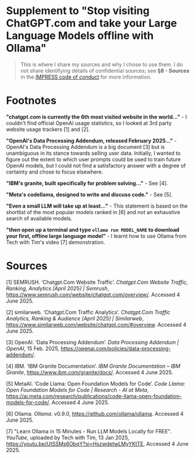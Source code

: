# Supplement to "Stop visiting ChatGPT.com and take your Large Language Models offline with Ollama"

> This is where I share my sources and why I chose to use them. I do not share identifying details of confidential sources; see **§8 - Sources** in the [IMPRESS code of conduct](https://www.impressorg.com/standards/impress-standards-code/our-standards-code/) for more information.

# Footnotes
**"chatgpt.com is currently the 6th most visited website in the world..."** - I couldn't find official OpenAI usage statistics, so I looked at 3rd party website usage trackers \[1\] and \[2\]. 

**"OpenAI's Data Processing Addendum, released February 2025..."** - OpenAI's Data Processing Addendum is a big document \[3\] but is unambiguous in its stance towards selling user data. Initially, I wanted to figure out the extent to which user prompts could be used to train future OpenAI models, but I could not find a satisfactory answer with a degree of certainty and chose to focus elsewhere.

**"IBM's granite, built specifically for problem solving..."** - See \[4\].

**"Meta's codellama, designed to write and discuss code."** - See \[5\].

**"Even a small LLM will take up at least..."** - This statement is based on the shortlist of the most popular models ranked in \[6\] and *not* an exhaustive search of available models. 

**"then open up a terminal and type `ollama run MODEL_NAME` to download your first, offline large language model"** - I learnt how to use Ollama from Tech with Tim's video \[7\] demonstration.

# Sources

\[1\] SEMRUSH. ‘Chatgpt.Com Website Traffic’. *Chatgpt.Com Website Traffic, Ranking, Analytics [April 2025] | Semrush*, https://www.semrush.com/website/chatgpt.com/overview/. Accessed 4 June 2025.

\[2\] similarweb. ‘Chatgpt.Com Traffic Analytics’. *Chatgpt.Com Traffic Analytics, Ranking & Audience [April 2025] | Similarweb*, https://www.similarweb.com/website/chatgpt.com/#overview. Accessed 4 June 2025.

\[3\] OpenAI. ‘Data Processing Addendum’. *Data Processing Addendum | OpenAI*, 15 Feb. 2025, https://openai.com/policies/data-processing-addendum/.

\[4\] IBM. ‘IBM Granite Documentation’. *IBM Granite Documentation – IBM Granite*, https://www.ibm.com/granite/docs/. Accessed 4 June 2025.

\[5\] MetaAI. ‘Code Llama: Open Foundation Models for Code’. *Code Llama: Open Foundation Models for Code | Research - AI at Meta*, https://ai.meta.com/research/publications/code-llama-open-foundation-models-for-code/. Accessed 4 June 2025.

\[6\] Ollama. *Ollama*. v0.9.0, https://github.com/ollama/ollama. Accessed 4 June 2025.

\[7\] "Learn Ollama in 15 Minutes - Run LLM Models Locally for FREE". *YouTube*, uploaded by Tech with Tim, 13 Jan 2025, https://youtu.be/UtSSMs6ObqY?si=HszwdetwLMyYKtTE, Accessed 4 June 2025.
